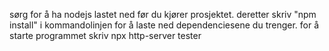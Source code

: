 sørg for å ha nodejs lastet ned før du kjører prosjektet. deretter skriv "npm install" i kommandolinjen for å laste ned dependenciesene du trenger. for å starte programmet skriv npx http-server
tester
